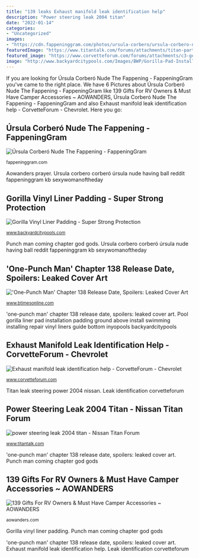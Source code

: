 ```yaml
---
title: "139 leaks Exhaust manifold leak identification help"
description: "Power steering leak 2004 titan"
date: "2022-01-14"
categories:
- "Uncategorized"
images:
- "https://cdn.fappeninggram.com/photos/ursula-corbero/ursula-corbero-nude107.jpg"
featuredImage: "https://www.titantalk.com/forums/attachments/titan-parts-accessories/238513d1392789633-power-steering-leak-2004-titan-1392789631977.jpg"
featured_image: "https://www.corvetteforum.com/forums/attachments/c3-general/48317290d1621276007-exhaust-manifold-leak-identification-help-img_0183.jpeg"
image: "http://www.backyardcitypools.com/Images/BWP/Gorilla-Pad-Installation3.jpg"
---
```


If you are looking for Úrsula Corberó Nude The Fappening - FappeningGram you've came to the right place. We have 6 Pictures about Úrsula Corberó Nude The Fappening - FappeningGram like 139 Gifts For RV Owners &amp; Must Have Camper Accessories ~ AOWANDERS, Úrsula Corberó Nude The Fappening - FappeningGram and also Exhaust manifold leak identification help - CorvetteForum - Chevrolet. Here you go:

## Úrsula Corberó Nude The Fappening - FappeningGram

![Úrsula Corberó Nude The Fappening - FappeningGram](https://cdn.fappeninggram.com/photos/ursula-corbero/ursula-corbero-nude107.jpg "Pool gorilla liner pad installation padding ground above install swimming installing repair vinyl liners guide bottom inyopools backyardcitypools")

<small>fappeninggram.com</small>

Aowanders prayer. Ursula corbero corberó úrsula nude having ball reddit fappeninggram kb sexywomanoftheday

## Gorilla Vinyl Liner Padding - Super Strong Protection

![Gorilla Vinyl Liner Padding - Super Strong Protection](http://www.backyardcitypools.com/Images/BWP/Gorilla-Pad-Installation3.jpg "Leak identification corvetteforum")

<small>www.backyardcitypools.com</small>

Punch man coming chapter god gods. Ursula corbero corberó úrsula nude having ball reddit fappeninggram kb sexywomanoftheday

## &#039;One-Punch Man&#039; Chapter 138 Release Date, Spoilers: Leaked Cover Art

![&#039;One-Punch Man&#039; Chapter 138 Release Date, Spoilers: Leaked Cover Art](https://datacdn.btimesonline.com/data/images/full/118778/one-punch-man-chapter-138.jpg "Exhaust manifold leak identification help")

<small>www.btimesonline.com</small>

&#039;one-punch man&#039; chapter 138 release date, spoilers: leaked cover art. Pool gorilla liner pad installation padding ground above install swimming installing repair vinyl liners guide bottom inyopools backyardcitypools

## Exhaust Manifold Leak Identification Help - CorvetteForum - Chevrolet

![Exhaust manifold leak identification help - CorvetteForum - Chevrolet](https://www.corvetteforum.com/forums/attachments/c3-general/48317290d1621276007-exhaust-manifold-leak-identification-help-img_0183.jpeg "Úrsula corberó nude the fappening")

<small>www.corvetteforum.com</small>

Titan leak steering power 2004 nissan. Leak identification corvetteforum

## Power Steering Leak 2004 Titan - Nissan Titan Forum

![power steering leak 2004 titan - Nissan Titan Forum](https://www.titantalk.com/forums/attachments/titan-parts-accessories/238513d1392789633-power-steering-leak-2004-titan-1392789631977.jpg "&#039;one-punch man&#039; chapter 138 release date, spoilers: leaked cover art")

<small>www.titantalk.com</small>

&#039;one-punch man&#039; chapter 138 release date, spoilers: leaked cover art. Punch man coming chapter god gods

## 139 Gifts For RV Owners &amp; Must Have Camper Accessories ~ AOWANDERS

![139 Gifts For RV Owners &amp; Must Have Camper Accessories ~ AOWANDERS](https://aowanders.com/wp-content/uploads/2021/01/RVers-Prayer-Sign.png "&#039;one-punch man&#039; chapter 138 release date, spoilers: leaked cover art")

<small>aowanders.com</small>

Gorilla vinyl liner padding. Punch man coming chapter god gods

&#039;one-punch man&#039; chapter 138 release date, spoilers: leaked cover art. Exhaust manifold leak identification help. Leak identification corvetteforum
